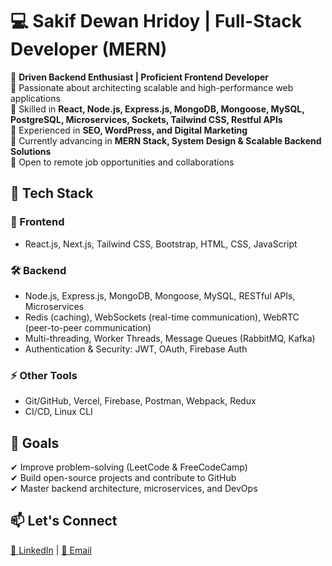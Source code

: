 # 💻 Sakif Dewan Hridoy | Full-Stack Developer (MERN)

🚀 **Driven Backend Enthusiast | Proficient Frontend Developer**  
🔹 Passionate about architecting scalable and high-performance web applications  
🔹 Skilled in **React, Node.js, Express.js, MongoDB, Mongoose, MySQL, PostgreSQL, Microservices, Sockets, Tailwind CSS, Restful APIs**  
🔹 Experienced in **SEO, WordPress, and Digital Marketing**  
🔹 Currently advancing in **MERN Stack, System Design & Scalable Backend Solutions**  
🔹 Open to remote job opportunities and collaborations  

## 📌 Tech Stack  

### 🚀 Frontend  
- React.js, Next.js, Tailwind CSS, Bootstrap, HTML, CSS, JavaScript  

### 🛠 Backend  
- Node.js, Express.js, MongoDB, Mongoose, MySQL, RESTful APIs, Microservices   
- Redis (caching), WebSockets (real-time communication), WebRTC (peer-to-peer communication)  
- Multi-threading, Worker Threads, Message Queues (RabbitMQ, Kafka)  
- Authentication & Security: JWT, OAuth, Firebase Auth  

### ⚡ Other Tools  
- Git/GitHub, Vercel, Firebase, Postman, Webpack, Redux  
- CI/CD, Linux CLI  

## 🎯 Goals  
✔ Improve problem-solving (LeetCode & FreeCodeCamp)  
✔ Build open-source projects and contribute to GitHub  
✔ Master backend architecture, microservices, and DevOps  

## 📫 Let's Connect  
[🔗 LinkedIn](https://www.linkedin.com/in/sakif-hridoy) | [📩 Email](mailto:sakifworkspace@gmail.com)
